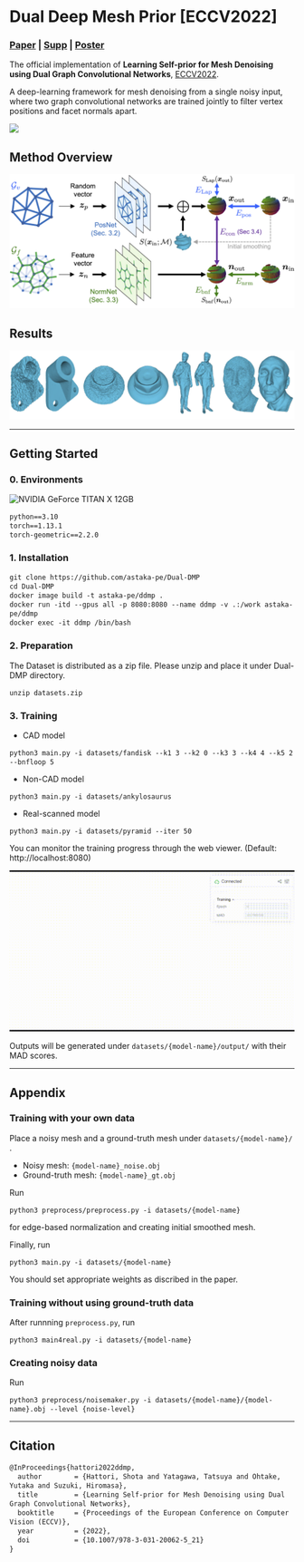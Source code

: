 # Dual Deep Mesh Prior [ECCV2022]

### [Paper](https://www.ecva.net/papers/eccv_2022/papers_ECCV/papers/136630358.pdf) | [Supp](https://www.ecva.net/papers/eccv_2022/papers_ECCV/papers/136630358-supp.pdf) | [Poster](https://drive.google.com/file/d/1NS-2wkIeMXFGOlP778LojQLFSIHNMu8r/view?usp=sharing)

The official implementation of **Learning Self-prior for Mesh Denoising using Dual Graph Convolutional Networks**, [ECCV2022](https://eccv2022.ecva.net/program/accepted-papers/#:~:text=Yu%20(ETH%20Zurich)-,4934,-Learning%20Self%2Dprior).

A deep-learning framework for mesh denoising from a single noisy input, where two graph convolutional networks are trained jointly to filter vertex positions and facet normals apart.

<img src="fig/anim.gif" align="top" width="400">

## Method Overview

<img src="fig/overview.png">

## Results

<img src="fig/representitive.png">

___

## Getting Started

### 0. Environments

<img src="https://img.shields.io/badge/GPU-NVIDIA_GeForce_RTX_4070_12GB-blue" alt="NVIDIA GeForce TITAN X 12GB">

```
python==3.10
torch==1.13.1
torch-geometric==2.2.0
```

### 1. Installation
```
git clone https://github.com/astaka-pe/Dual-DMP
cd Dual-DMP
docker image build -t astaka-pe/ddmp .
docker run -itd --gpus all -p 8080:8080 --name ddmp -v .:/work astaka-pe/ddmp
docker exec -it ddmp /bin/bash
```
<!-- conda env create -f environment.yml
conda activate ddmp -->

### 2. Preparation

The Dataset is distributed as a zip file. Please unzip and place it under Dual-DMP directory. 

```
unzip datasets.zip
```

### 3. Training

- CAD model

```
python3 main.py -i datasets/fandisk --k1 3 --k2 0 --k3 3 --k4 4 --k5 2 --bnfloop 5
```

- Non-CAD model
```
python3 main.py -i datasets/ankylosaurus
```

- Real-scanned model
```
python3 main.py -i datasets/pyramid --iter 50
```

You can monitor the training progress through the web viewer. (Default: http://localhost:8080)

<img src="fig/viewer.gif" width="800">

Outputs will be generated under `datasets/{model-name}/output/` with their MAD scores.

___
## Appendix
### Training with your own data
Place a noisy mesh and a ground-truth mesh under `datasets/{model-name}/` .
- Noisy mesh: `{model-name}_noise.obj`
- Ground-truth mesh: `{model-name}_gt.obj`

Run 
```
python3 preprocess/preprocess.py -i datasets/{model-name}
```
for edge-based normalization and creating initial smoothed mesh.

Finally, run
```
python3 main.py -i datasets/{model-name}
```
You should set appropriate weights as discribed in the paper.

### Training without using ground-truth data
After runnning `preprocess.py`, run
```
python3 main4real.py -i datasets/{model-name}
```

### Creating noisy data
Run
```
python3 preprocess/noisemaker.py -i datasets/{model-name}/{model-name}.obj --level {noise-level}
```
___

## Citation
```
@InProceedings{hattori2022ddmp,
  author        = {Hattori, Shota and Yatagawa, Tatsuya and Ohtake, Yutaka and Suzuki, Hiromasa},
  title         = {Learning Self-prior for Mesh Denoising using Dual Graph Convolutional Networks},
  booktitle     = {Proceedings of the European Conference on Computer Vision (ECCV)},
  year          = {2022},
  doi           = {10.1007/978-3-031-20062-5_21}
}
```
